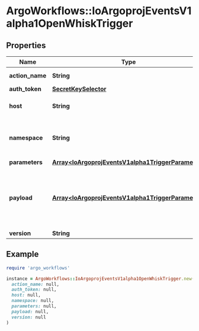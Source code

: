 # ArgoWorkflows::IoArgoprojEventsV1alpha1OpenWhiskTrigger

## Properties

| Name | Type | Description | Notes |
| ---- | ---- | ----------- | ----- |
| **action_name** | **String** | Name of the action/function. | [optional] |
| **auth_token** | [**SecretKeySelector**](SecretKeySelector.md) |  | [optional] |
| **host** | **String** | Host URL of the OpenWhisk. | [optional] |
| **namespace** | **String** | Namespace for the action. Defaults to \&quot;_\&quot;. +optional. | [optional] |
| **parameters** | [**Array&lt;IoArgoprojEventsV1alpha1TriggerParameter&gt;**](IoArgoprojEventsV1alpha1TriggerParameter.md) |  | [optional] |
| **payload** | [**Array&lt;IoArgoprojEventsV1alpha1TriggerParameter&gt;**](IoArgoprojEventsV1alpha1TriggerParameter.md) | Payload is the list of key-value extracted from an event payload to construct the request payload. | [optional] |
| **version** | **String** |  | [optional] |

## Example

```ruby
require 'argo_workflows'

instance = ArgoWorkflows::IoArgoprojEventsV1alpha1OpenWhiskTrigger.new(
  action_name: null,
  auth_token: null,
  host: null,
  namespace: null,
  parameters: null,
  payload: null,
  version: null
)
```

